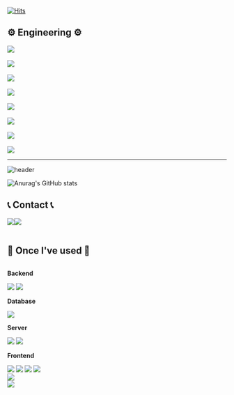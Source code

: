 [![Hits](https://hits.seeyoufarm.com/api/count/incr/badge.svg?url=https%3A%2F%2Fgithub.com%2Fjms0522&count_bg=%23072FE7&title_bg=%23A6A7AA&icon=notion.svg&icon_color=%23000209&title=hits&edge_flat=false)](https://hits.seeyoufarm.com)
<br>
## ⚙️ Engineering ⚙️
<div style="display:flex; flex-direction:column; align-items:flex-start;">
    <img src="https://img.shields.io/badge/apachehadoop-66CCFF?style=for-the-badge&logo=apachehadoop&logoColor=white">
    <br>
    <img src="https://img.shields.io/badge/apachespark-E25A1C?style=for-the-badge&logo=apachespark&logoColor=white">
    <br>
    <img src="https://img.shields.io/badge/apachehive-FDEE21?style=for-the-badge&logo=apachehive&logoColor=white">
    <br>
    <img src="https://img.shields.io/badge/apachekafka-231F20?style=for-the-badge&logo=apachekafka&logoColor=white">
    <br>
    <img src="https://img.shields.io/badge/apacheairflow-017CEE?style=for-the-badge&logo=apacheairflow&logoColor=white">
    <br>
    <img src="https://img.shields.io/badge/python-3776AB?style=for-the-badge&logo=python&logoColor=white">
    <br>
    <img src="https://img.shields.io/badge/docker-2496ED?style=for-the-badge&logo=docker&logoColor=white">
    <br>
    <img src="https://img.shields.io/badge/kubernetes-326CE5?style=for-the-badge&logo=kubernetes&logoColor=white">
</div>

---

![header](https://capsule-render.vercel.app/api?type=cylinder&color=auto&height=100&section=header&text=Welcome%20to%20jangminsoo's%20Github!%&fontSize=40&&animation=twinkling)

![Anurag's GitHub stats](https://github-readme-stats.vercel.app/api?username=jms0522&hide=contribs,prs&show_icons=true&theme=transparent&text_color=0000FF)
<!--
**jms0522/jms0522** is a ✨ _special_ ✨ repository because its `README.md` (this file) appears on your GitHub profile.



Here are some ideas to get you started:


- 🔭 I’m currently working on ...
- 🌱 I’m currently learning ...
- 👯 I’m looking to collaborate on ...
- 🤔 I’m looking for help with ...
- 💬 Ask me about ...
- 📫 How to reach me: ...
- 😄 Pronouns: ...
- ⚡ Fun fact: ...
-->

## 📞 Contact 📞
<div style="display:flex; flex-direction:row;">
    <a href="mailto:jiseo33668@gmail.com">
        <img src="https://img.shields.io/badge/Gmail-EA4335?style=for-the-badge&logo=Gmail&logoColor=white"> 
    </a>
<!--     <a href="https://open.kakao.com/o/sGFzzbsf">
        <img src="https://img.shields.io/badge/KakaoTalk-FFCD00?style=for-the-badge&logoColor=black&logo=KakaoTalk"> 
    </a> -->
    <a href="https://www.instagram.com/05xox">
        <img src="https://img.shields.io/badge/Instagram-E4405F?style=for-the-badge&logo=Instagram&logoColor=white"> 
    </a>
</div><br>


## 🔨 Once I've used 🔨
<div style="display:flex; flex-direction:column; align-items:flex-start;">
    <!-- Backend -->
    <p><strong>Backend</strong></p>
    <div>
        <img src="https://img.shields.io/badge/Java-007396?style=for-the-badge&logo=Java&logoColor=white"> 
        <img src="https://img.shields.io/badge/Spring Boot-6DB33F?style=for-the-badge&logo=spring boot&logoColor=white"> 
    </div>
    <!-- Database -->
    <p><strong>Database</strong></p>
    <div>
<!--         <img src="https://img.shields.io/badge/oracle-F80000?style=for-the-badge&logo=oracle&logoColor=white">  -->
        <img src="https://img.shields.io/badge/mysql-4479A1?style=for-the-badge&logo=mysql&logoColor=white"> 
<!--         <img src="https://img.shields.io/badge/firebase-FFCA28?style=for-the-badge&logo=firebase&logoColor=white"> -->
    </div>
    <!-- Server -->
    <p><strong>Server</strong></p>
    <div>
        <img src="https://img.shields.io/badge/linux-FCC624?style=for-the-badge&logo=linux&logoColor=black"> 
        <img src="https://img.shields.io/badge/apache tomcat-F8DC75?style=for-the-badge&logo=apachetomcat&logoColor=black">
<!--    <img src="https://img.shields.io/badge/Amazon AWS-232F3E?style=for-the-badge&logo=amazon aws&logoColor=white">  -->
    </div>
    <!-- Frontend -->
    <p><strong>Frontend</strong></p>
    <div>
        <img src="https://img.shields.io/badge/html5-E34F26?style=flat-square&logo=html5&logoColor=white"> 
        <img src="https://img.shields.io/badge/css-1572B6?style=flat-square&logo=css3&logoColor=white"> 
        <img src="https://img.shields.io/badge/javascript-F7DF1E?style=flat-square&logo=javascript&logoColor=black"> 
        <img src="https://img.shields.io/badge/bootstrap-7952B3?style=flat-square&logo=bootstrap&logoColor=white">
    </div>
    <!-- Others -->
<!--     <p><strong>Language</strong></p>
    <div>
<!--         <img src="https://img.shields.io/badge/Kotlin-7F52FF?style=flat-square&logo=kotlin&logoColor=white">
        <img src="https://img.shields.io/badge/Andoid Studio-3DDC84?style=flat-square&logo=android studio&logoColor=white"> -->
        <img src="https://img.shields.io/badge/python-3776AB?style=flat-square&logo=python&logoColor=white"> 
        <img src="https://img.shields.io/badge/-3776AB?style=flat-square&logo=python&logoColor=white">
</div><br>

